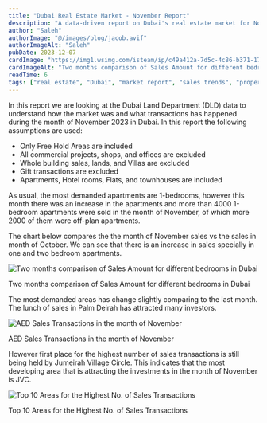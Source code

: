 ```yaml
---
title: "Dubai Real Estate Market - November Report"
description: "A data-driven report on Dubai's real estate market for November, including sales trends, top areas, and transaction analysis."
author: "Saleh"
authorImage: "@/images/blog/jacob.avif"
authorImageAlt: "Saleh"
pubDate: 2023-12-07
cardImage: "https://img1.wsimg.com/isteam/ip/c49a412a-7d5c-4c86-b371-17b58bdd84ac/Bedroom%20two%20months.jpg/:/cr=t:0%25,l:0%25,w:100%25,h:100%25/rs=w:1280"
cardImageAlt: "Two months comparison of Sales Amount for different bedrooms in Dubai"
readTime: 6
tags: ["real estate", "Dubai", "market report", "sales trends", "property analysis"]
---
```


In this report we are looking at the Dubai Land Department (DLD) data to understand how the market was and what transactions has happened during the month of November 2023 in Dubai. In this report the following assumptions are used:

-   Only Free Hold Areas are included
-   All commercial projects, shops, and offices are excluded
-   Whole building sales, lands, and Villas are excluded
-   Gift transactions are excluded
-   Apartments, Hotel rooms, Flats, and townhouses are included

As usual, the most demanded apartments are 1-bedrooms, however this month there was an increase in the apartments and more than 4000 1-bedroom apartments were sold in the month of November, of which more 2000 of them were off-plan apartments.

The chart below compares the the month of November sales vs the sales in month of October. We can see that there is an increase in sales specially in one and two bedroom apartments.

![Two months comparison of Sales Amount for different bedrooms in Dubai](https://img1.wsimg.com/isteam/ip/c49a412a-7d5c-4c86-b371-17b58bdd84ac/Bedroom%20two%20months.jpg/:/cr=t:0%25,l:0%25,w:100%25,h:100%25/rs=w:1280 "Two months comparison of Sales Amount for different bedrooms in Dubai")

Two months comparison of Sales Amount for different bedrooms in Dubai

The most demanded areas has change slightly comparing to the last month. The lunch of sales in Palm Deirah has attracted many investors.

![AED Sales Transactions in the month of November](https://img1.wsimg.com/isteam/ip/c49a412a-7d5c-4c86-b371-17b58bdd84ac/top%2010%20most%20demanded%20areas%20AED.jpg/:/cr=t:0%25,l:0%25,w:100%25,h:100%25/rs=w:1280 "AED Sales Transactions in the month of November")

AED Sales Transactions in the month of November

However first place for the highest number of sales transactions is still being held by Jumeirah Village Circle. This indicates that the most developing area that is attracting the investments in the month of November is JVC.

![Top 10 Areas for the Highest No. of Sales Transactions ](https://img1.wsimg.com/isteam/ip/c49a412a-7d5c-4c86-b371-17b58bdd84ac/top%2010%20No%20transactions.jpg/:/cr=t:0%25,l:0%25,w:100%25,h:100%25/rs=w:1280 "Top 10 Areas for the Highest No. of Sales Transactions ")

Top 10 Areas for the Highest No. of Sales Transactions